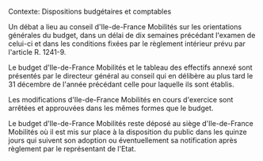Contexte: Dispositions budgétaires et comptables

Un débat a lieu au conseil d'Ile-de-France Mobilités sur les orientations générales du budget, dans un délai de dix semaines précédant l'examen de celui-ci et dans les conditions fixées par le règlement intérieur prévu par l'article R. 1241-9.

Le budget d'Ile-de-France Mobilités et le tableau des effectifs annexé sont présentés par le directeur général au conseil qui en délibère au plus tard le 31 décembre de l'année précédant celle pour laquelle ils sont établis.

Les modifications d'Ile-de-France Mobilités en cours d'exercice sont arrêtées et approuvées dans les mêmes formes que le budget.

Le budget d'Ile-de-France Mobilités reste déposé au siège d'Ile-de-France Mobilités où il est mis sur place à la disposition du public dans les quinze jours qui suivent son adoption ou éventuellement sa notification après règlement par le représentant de l'Etat.